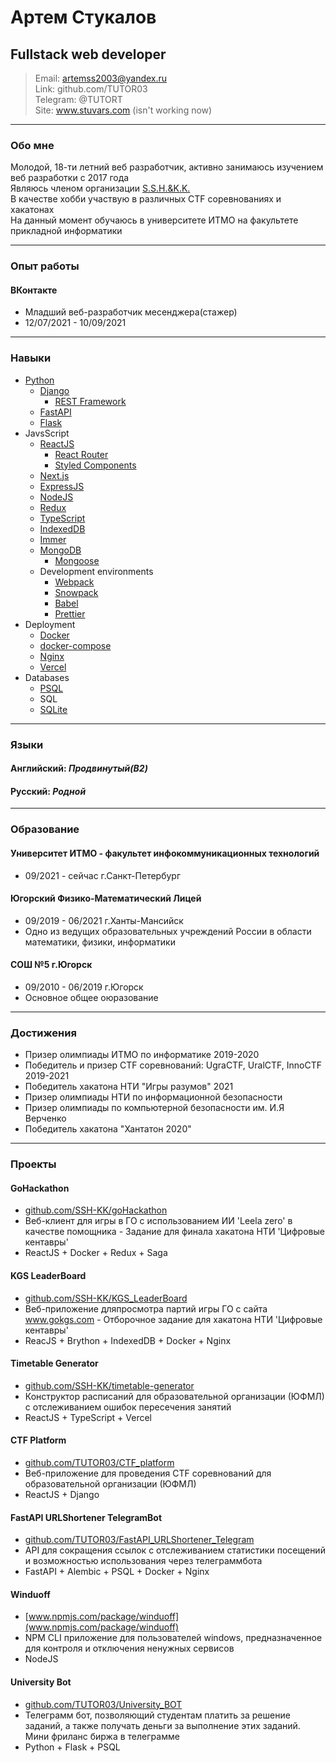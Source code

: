 # Артем Стукалов
## Fullstack web developer

> Email: artemss2003@yandex.ru  
> Link: github.com/TUTOR03  
> Telegram: @TUTORT  
> Site: www.stuvars.com (isn't working now)

---

### Обо мне

Молодой, 18-ти летний веб разработчик, активно занимаюсь изучением веб разработки с 2017 года  
Являюсь членом организации [S.S.H.&K.K.](https://github.com/SSH-KK)  
В качестве хобби участвую в различных CTF соревнованиях и хакатонах  
На данный момент обучаюсь в университете ИТМО на факультете прикладной информатики

---

### Опыт работы

#### ВКонтакте
* Младший веб-разработчик месенджера(стажер)
* 12/07/2021 - 10/09/2021

---

### Навыки

* [Python](https://www.python.org)
    * [Django](https://www.djangoproject.com)
        * [REST Framework](https://www.django-rest-framework.org)
    * [FastAPI](https://fastapi.tiangolo.com)
    * [Flask](https://flask.palletsprojects.com)
* JavsScript
    * [ReactJS](https://reactjs.org)
        * [React Router](https://reactrouter.com)
        * [Styled Components](https://styled-components.com)
    * [Next.js](https://nextjs.org)
    * [ExpressJS](https://expressjs.com)
    * [NodeJS](https://nodejs.org)
    * [Redux](https://redux.js.org)
    * [TypeScript](https://www.typescriptlang.org)
    * [IndexedDB](https://github.com/jakearchibald/idb)
    * [Immer](https://immerjs.github.io/immer)
    * [MongoDB](https://www.mongodb.com)
        * [Mongoose](https://mongoosejs.com)
    * Development environments
        * [Webpack](https://webpack.js.org)
        * [Snowpack](https://www.snowpack.dev)
        * [Babel](https://babeljs.io)
        * [Prettier](https://prettier.io)
* Deployment
    * [Docker](https://www.docker.com)
    * [docker-compose](https://docs.docker.com/compose)
    * [Nginx](https://nginx.org)
    * [Vercel](https://vercel.com)
* Databases
    * [PSQL](https://postgrespro.ru)
    * SQL
    * [SQLite](https://www.sqlite.org)


---

### Языки

#### Английский: *Продвинутый(B2)*
#### Русский: *Родной*

---

### Образование

#### Университет ИТМО - факультет инфокоммуникационных технологий
* 09/2021 - сейчас г.Санкт-Петербург

#### Югорский Физико-Математический Лицей
* 09/2019 - 06/2021 г.Ханты-Мансийск
* Одно из ведущих образовательных учреждений России в области математики, физики, информатики

#### СОШ №5 г.Югорск
* 09/2010 - 06/2019 г.Югорск
* Основное общее оюразование

---

### Достижения

* Призер олимпиады ИТМО по информатике 2019-2020
* Победитель и призер CTF соревнований: UgraCTF, UralCTF, InnoCTF 2019-2021
* Победитель хакатона НТИ "Игры разумов" 2021
* Призер олимпиады НТИ по информационной безопасности
* Призер олимпиады по компьютерной безопасности им. И.Я Верченко
* Победитель хакатона "Хантатон 2020"

---

### Проекты

#### GoHackathon
* [github.com/SSH-KK/goHackathon](github.com/SSH-KK/goHackathon)
* Веб-клиент для игры в ГО с использованием ИИ 'Leela zero' в качестве помощника - Задание для финала хакатона НТИ 'Цифровые кентавры'
* ReactJS + Docker + Redux + Saga
#### KGS LeaderBoard
* [github.com/SSH-KK/KGS_LeaderBoard](github.com/SSH-KK/KGS_LeaderBoard)
* Веб-приложение дляпросмотра партий игры ГО с сайта www.gokgs.com - Отборочное задание для хакатона НТИ 'Цифровые кентавры'
* ReacJS + Brython + IndexedDB + Docker + Nginx

#### Timetable Generator
* [github.com/SSH-KK/timetable-generator](github.com/SSH-KK/timetable-generator)
* Конструктор расписаний для образовательной организации (ЮФМЛ) c отслеживанием ошибок пересечения занятий
* ReactJS + TypeScript + Vercel

#### CTF Platform
* [github.com/TUTOR03/CTF_platform](github.com/TUTOR03/CTF_platform)
* Веб-приложение для проведения CTF соревнований для образовательной организации (ЮФМЛ)
* ReactJS + Django

#### FastAPI URLShortener TelegramBot
* [github.com/TUTOR03/FastAPI_URLShortener_Telegram](github.com/TUTOR03/FastAPI_URLShortener_Telegram)
* API для сокращения ссылок с отслеживанием статистики посещений и возможностью использования через телеграммбота
* FastAPI + Alembic + PSQL + Docker + Nginx

#### Winduoff
* [www.npmjs.com/package/winduoff](www.npmjs.com/package/winduoff)
* NPM CLI приложение для пользователей windows, предназначенное для контроля и отключения ненужных сервисов
* NodeJS

#### University Bot
* [github.com/TUTOR03/University_BOT](github.com/TUTOR03/University_BOT)
* Телеграмм бот, позволяющий студентам платить за решение заданий, а также получать деньги за выполнение этих заданий. Мини фриланс биржа в телеграмме
* Python + Flask + PSQL
